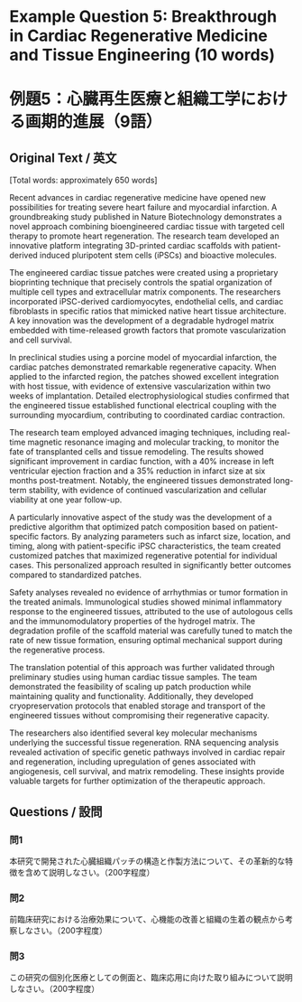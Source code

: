 # Example Question 5: Breakthrough in Cardiac Regenerative Medicine and Tissue Engineering (10 words)
# 例題5：心臓再生医療と組織工学における画期的進展（9語）

## Original Text / 英文
[Total words: approximately 650 words]

Recent advances in cardiac regenerative medicine have opened new possibilities for treating severe heart failure and myocardial infarction. A groundbreaking study published in Nature Biotechnology demonstrates a novel approach combining bioengineered cardiac tissue with targeted cell therapy to promote heart regeneration. The research team developed an innovative platform integrating 3D-printed cardiac scaffolds with patient-derived induced pluripotent stem cells (iPSCs) and bioactive molecules.

The engineered cardiac tissue patches were created using a proprietary bioprinting technique that precisely controls the spatial organization of multiple cell types and extracellular matrix components. The researchers incorporated iPSC-derived cardiomyocytes, endothelial cells, and cardiac fibroblasts in specific ratios that mimicked native heart tissue architecture. A key innovation was the development of a degradable hydrogel matrix embedded with time-released growth factors that promote vascularization and cell survival.

In preclinical studies using a porcine model of myocardial infarction, the cardiac patches demonstrated remarkable regenerative capacity. When applied to the infarcted region, the patches showed excellent integration with host tissue, with evidence of extensive vascularization within two weeks of implantation. Detailed electrophysiological studies confirmed that the engineered tissue established functional electrical coupling with the surrounding myocardium, contributing to coordinated cardiac contraction.

The research team employed advanced imaging techniques, including real-time magnetic resonance imaging and molecular tracking, to monitor the fate of transplanted cells and tissue remodeling. The results showed significant improvement in cardiac function, with a 40% increase in left ventricular ejection fraction and a 35% reduction in infarct size at six months post-treatment. Notably, the engineered tissues demonstrated long-term stability, with evidence of continued vascularization and cellular viability at one year follow-up.

A particularly innovative aspect of the study was the development of a predictive algorithm that optimized patch composition based on patient-specific factors. By analyzing parameters such as infarct size, location, and timing, along with patient-specific iPSC characteristics, the team created customized patches that maximized regenerative potential for individual cases. This personalized approach resulted in significantly better outcomes compared to standardized patches.

Safety analyses revealed no evidence of arrhythmias or tumor formation in the treated animals. Immunological studies showed minimal inflammatory response to the engineered tissues, attributed to the use of autologous cells and the immunomodulatory properties of the hydrogel matrix. The degradation profile of the scaffold material was carefully tuned to match the rate of new tissue formation, ensuring optimal mechanical support during the regenerative process.

The translation potential of this approach was further validated through preliminary studies using human cardiac tissue samples. The team demonstrated the feasibility of scaling up patch production while maintaining quality and functionality. Additionally, they developed cryopreservation protocols that enabled storage and transport of the engineered tissues without compromising their regenerative capacity.

The researchers also identified several key molecular mechanisms underlying the successful tissue regeneration. RNA sequencing analysis revealed activation of specific genetic pathways involved in cardiac repair and regeneration, including upregulation of genes associated with angiogenesis, cell survival, and matrix remodeling. These insights provide valuable targets for further optimization of the therapeutic approach.

## Questions / 設問

### 問1
本研究で開発された心臓組織パッチの構造と作製方法について、その革新的な特徴を含めて説明しなさい。（200字程度）

### 問2
前臨床研究における治療効果について、心機能の改善と組織の生着の観点から考察しなさい。（200字程度）

### 問3
この研究の個別化医療としての側面と、臨床応用に向けた取り組みについて説明しなさい。（200字程度） 